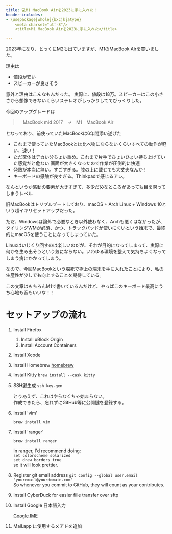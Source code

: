 ```yaml
---
title: 💻M1 MacBook Airを2023に手に入れた！
header-includes:
- \usepackage[whole]{bxcjkjatype}
	<meta charset="utf-8"/>
	<title>M1 MacBook Airを2023に手に入れた</title>

---
```


2023年になり、とっくにM2も出ていますが、M1のMacBook Airを買いました。

理由は

* 値段が安い
* スピーカーが良さそう

意外と理由はこんなもんだった。
実際に、値段は18万。スピーカーはこの小ささから想像できないくらいステレオがしっかりしててびっくりした。

今回のアップグレードは

>　MacBook mid 2017　→　M1　MacBook Air

となっており、前使っていたMacBookは6年間添い遂げた

* これまで使っていたMacBookとは比べ物にならないくらいすべての動作が軽い、速い！
* ただ筐体はデカい分ちょい重め。これまで片手でひょいひょい持ち上げていた感覚だと危ない
画面が大きくなったので作業が圧倒的に快適
* 発熱が本当に無い。すごすぎる。膝の上に載せても大丈夫なんか！
* キーボードの感触が良すぎる。Thinkpadで感じるアレ。

なんというか感動の要素が大きすぎて、多少だめなところがあっても目を瞑ってしまうレベル

旧MacBookはトリプルブートしており、macOS + Arch Linux + Windows 10という超イキリセットアップだった。

ただ、Windowsは論外で必要なとき以外使わなく、Archも悪くはなかったが、タイリングWMが必須、かつ、トラックパッドが使いにくいという始末で、最終的にmacOSを使うことになってしまっていた。

Linuxはいじくり回すのは楽しいのだが、それが目的になってしまって、実際に何かを生み出そうという気にならない。いわゆる環境を整えて気持ちよくなってしまう病にかかってしまう。

なので、今回MacBookという脳死で極上の端末を手に入れたことにより、私の生産性が少しでも向上することを期待している。

この文章はもちろんM1で書いているんだけど、やっぱこのキーボード最高にうち心地も音もいいな！！

# セットアップの流れ

1. Install Firefox
	1. Install uBlock Origin
	1. Install Account Containers
1. Install Xcode
1. Install Homebrew
	[homebrew](https://docs.brew.sh/Installation)
1. Install Kitty
	`brew install --cask kitty`
1. SSH鍵生成
	`ssh key-gen`

	とりあえず、これはやらなくちゃ始まらない。\
	作成できたら、忘れずにGitHub等に公開鍵を登録する。

1. Install 'vim'

	`brew install vim`

1. Install 'ranger'

	`brew install ranger`

	In ranger, I'd recommend doing:\
	`set colorscheme solarized`\
	`set draw_borders true`\
	so it will look prettier.

1. Register git email address 
	`git config --global user.email "youremail@yourdomain.com"`\
	So whenever you commit to GitHub, they will count as your contributes.

1. Install CyberDuck for easier fiile transfer over sftp

1. Install Google 日本語入力

	[Google IME](https://www.google.co.jp/ime/)

1. Mail.app に使用するメアドを追加

